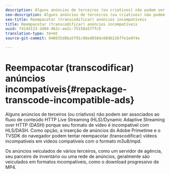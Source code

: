```yaml
---
description: Alguns anúncios de terceiros (ou criativos) não podem ser associados ao fluxo de conteúdo HTTP Live Streaming (HLS)/Dynamic Adaptive Streaming over HTTP (DASH) porque seu formato de vídeo é incompatível com HLS/DASH. Como opção, a inserção de anúncios do Adobe Primetime e o TVSDK do navegador podem tentar reempacotar (transcodificar) vídeos incompatíveis em vídeos compatíveis com o formato m3u8/mpd.
seo-description: Alguns anúncios de terceiros (ou criativos) não podem ser associados ao fluxo de conteúdo HTTP Live Streaming (HLS)/Dynamic Adaptive Streaming over HTTP (DASH) porque seu formato de vídeo é incompatível com HLS/DASH. Como opção, a inserção de anúncios do Adobe Primetime e o TVSDK do navegador podem tentar reempacotar (transcodificar) vídeos incompatíveis em vídeos compatíveis com o formato m3u8/mpd.
seo-title: Reempacotar (transcodificar) anúncios incompatíveis
title: Reempacotar (transcodificar) anúncios incompatíveis
uuid: f414d133-2d04-462c-ae2c-75158a577fc5
translation-type: tm+mt
source-git-commit: 040655d8ba5f91c98ed0584c08db226ffe1e0f4e

---
```



# Reempacotar (transcodificar) anúncios incompatíveis{#repackage-transcode-incompatible-ads}

Alguns anúncios de terceiros (ou criativos) não podem ser associados ao fluxo de conteúdo HTTP Live Streaming (HLS)/Dynamic Adaptive Streaming over HTTP (DASH) porque seu formato de vídeo é incompatível com HLS/DASH. Como opção, a inserção de anúncios do Adobe Primetime e o TVSDK do navegador podem tentar reempacotar (transcodificar) vídeos incompatíveis em vídeos compatíveis com o formato m3u8/mpd.

Os anúncios veiculados de vários terceiros, como um servidor de agência, seu parceiro de inventário ou uma rede de anúncios, geralmente são veiculados em formatos incompatíveis, como o download progressivo de MP4.
